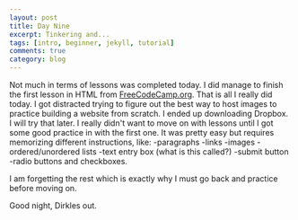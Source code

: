 ```yaml
---
layout: post
title: Day Nine
excerpt: Tinkering and...
tags: [intro, beginner, jekyll, tutorial]
comments: true
category: blog
---
```


Not much in terms of lessons was completed today. I did manage to finish the first lesson in HTML from [FreeCodeCamp.org](https://www.freecodecamp.org/). That is all I really did today. I got distracted trying to figure out the best way to host images to practice building a website from scratch. I ended up downloading Dropbox. I will try that later. I really didn't want to move on with lessons until I got some good practice in with the first one. It was pretty easy but requires memorizing different instructions, like:
  -paragraphs
  -links
  -images
  -ordered/unordered lists
  -text entry box (what is this called?)
  -submit button
  -radio buttons and checkboxes.

  I am forgetting the rest which is exactly why I must go back and practice before moving on.

  Good night, Dirkles out. 
